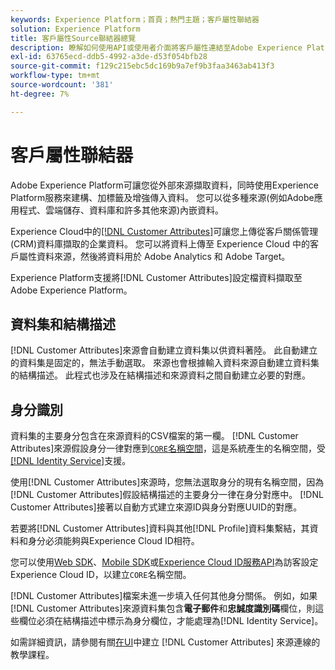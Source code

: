 ```yaml
---
keywords: Experience Platform；首頁；熱門主題；客戶屬性聯結器
solution: Experience Platform
title: 客戶屬性Source聯結器總覽
description: 瞭解如何使用API或使用者介面將客戶屬性連結至Adobe Experience Platform
exl-id: 63765ecd-ddb5-4992-a3de-d53f054bfb28
source-git-commit: f129c215ebc5dc169b9a7ef9b3faa3463ab413f3
workflow-type: tm+mt
source-wordcount: '381'
ht-degree: 7%

---
```


# 客戶屬性聯結器

Adobe Experience Platform可讓您從外部來源擷取資料，同時使用Experience Platform服務來建構、加標籤及增強傳入資料。 您可以從多種來源(例如Adobe應用程式、雲端儲存、資料庫和許多其他來源)內嵌資料。

Experience Cloud中的[[!DNL Customer Attributes]](https://experienceleague.adobe.com/docs/core-services/interface/services/customer-attributes/attributes.html)可讓您上傳從客戶關係管理(CRM)資料庫擷取的企業資料。 您可以將資料上傳至 Experience Cloud 中的客戶屬性資料來源，然後將資料用於 Adobe Analytics 和 Adobe Target。

Experience Platform支援將[!DNL Customer Attributes]設定檔資料擷取至Adobe Experience Platform。

## 資料集和結構描述

[!DNL Customer Attributes]來源會自動建立資料集以供資料著陸。 此自動建立的資料集是固定的，無法手動選取。 來源也會根據輸入資料來源自動建立資料集的結構描述。 此程式也涉及在結構描述和來源資料之間自動建立必要的對應。

## 身分識別

資料集的主要身分包含在來源資料的CSV檔案的第一欄。 [!DNL Customer Attributes]來源假設身分一律對應到[`CORE`名稱空間](../../../identity-service/features/namespaces.md)，這是系統產生的名稱空間，受[[!DNL Identity Service]](../../../identity-service/home.md)支援。

使用[!DNL Customer Attributes]來源時，您無法選取身分的現有名稱空間，因為[!DNL Customer Attributes]假設結構描述的主要身分一律在身分對應中。 [!DNL Customer Attributes]接著以自動方式建立來源ID與身分對應UUID的對應。

若要將[!DNL Customer Attributes]資料與其他[!DNL Profile]資料集繫結，其資料和身分必須能夠與Experience Cloud ID相符。

您可以使用[Web SDK](/help/web-sdk/identity/overview.md)、[Mobile SDK](https://developer.adobe.com/client-sdks/documentation/mobile-core/identity/)或[Experience Cloud ID服務API](https://experienceleague.adobe.com/docs/id-service/using/intro/overview.html?lang=zh-Hant)為訪客設定Experience Cloud ID，以建立`CORE`名稱空間。

[!DNL Customer Attributes]檔案未進一步填入任何其他身分關係。 例如，如果[!DNL Customer Attributes]來源資料集包含&#x200B;**電子郵件**&#x200B;和&#x200B;**忠誠度識別碼**&#x200B;欄位，則這些欄位必須在結構描述中標示為身分欄位，才能處理為[!DNL Identity Service]。

如需詳細資訊，請參閱有關[在UI](../../tutorials/ui/create/adobe-applications/customer-attributes.md)中建立 [!DNL Customer Attributes] 來源連線的教學課程。
